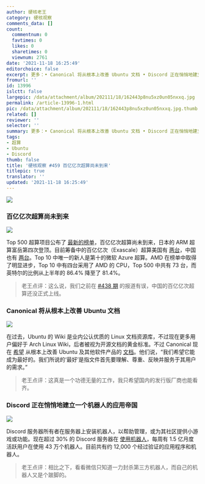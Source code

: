 ```yaml
---
author: 硬核老王
category: 硬核观察
comments_data: []
count:
  commentnum: 0
  favtimes: 0
  likes: 0
  sharetimes: 0
  viewnum: 2761
date: '2021-11-18 16:25:49'
editorchoice: false
excerpt: 更多：• Canonical 将从根本上改善 Ubuntu 文档 • Discord 正在悄悄地建立一个机器人的应用帝国
fromurl: ''
id: 13996
islctt: false
largepic: /data/attachment/album/202111/18/162443p8nu5xz0un05nxxq.jpg
permalink: /article-13996-1.html
pic: /data/attachment/album/202111/18/162443p8nu5xz0un05nxxq.jpg.thumb.jpg
related: []
reviewer: ''
selector: ''
summary: 更多：• Canonical 将从根本上改善 Ubuntu 文档 • Discord 正在悄悄地建立一个机器人的应用帝国
tags:
- 超算
- Ubuntu
- Discord
thumb: false
title: '硬核观察 #459 百亿亿次超算尚未到来'
titlepic: true
translator: ''
updated: '2021-11-18 16:25:49'
---
```


![](/data/attachment/album/202111/18/162443p8nu5xz0un05nxxq.jpg)


### 百亿亿次超算尚未到来


![](/data/attachment/album/202111/18/162456eg2pgxsid251u3ey.jpg)


Top 500 超算项目公布了 [最新的榜单](https://www.top500.org/news/still-waiting-exascale-japans-fugaku-outperforms-all-competition-once-again/)，百亿亿次超算尚未到来，日本的 ARM 超算富岳第四次登顶。目前筹备中的百亿亿次（Exascale）超算美国有 [两台](https://www.hpcwire.com/2021/11/15/top500-no-exascale-fugaku-still-reigns-polaris-debuts-at-12/)，中国也有 [两台](/article-13930-1.html)。Top 10 中唯一的新人是第十的微软 Azure 超算。AMD 在榜单中取得了明显进步，Top 10 中有四台采用了 AMD 的 CPU，Top 500 中共有 73 台，而英特尔的比例从上半年的 86.4% 降至了 81.4%。



> 
> 老王点评：这么说，我们之前在 [#438 期](/article-13930-1.html) 的报道有误，中国的百亿亿次超算还没正式上线。
> 
> 
> 


### Canonical 将从根本上改善 Ubuntu 文档


![](/data/attachment/album/202111/18/162521v5vqcgvsal2qncql.jpg)


在过去，Ubuntu 的 Wiki 是业内公认优质的 Linux 文档资源库，不过现在更多用户偏好于 Arch Linux Wiki，后者被视为开源文档的黄金标准。不过 Canonical 现在 [希望](https://ubuntu.com//blog/the-future-of-documentation-at-canonical) 从根本上改善 Ubuntu 及其他软件产品的 [文档](https://help.ubuntu.com/)。他们说，“我们希望它能成为最好的。我们所说的‘最好’是指文件首先要理解、尊重、反映并服务于其用户的需求。”



> 
> 老王点评：这真是一个功德无量的工作，我只希望国内的发行版厂商也能看齐。
> 
> 
> 


### Discord 正在悄悄地建立一个机器人的应用帝国


![](/data/attachment/album/202111/18/162537m3rfophru9ratfm2.jpg)


Discord 服务器所有者在服务器上安装机器人，以帮助管理，或为其社区提供小游戏或功能。现在超过 30% 的 Discord 服务器在 [使用机器人](https://www.theverge.com/2021/11/17/22787018/discord-bots-app-discovery-platform)，每周有 1.5 亿月度活跃用户在使用 43 万个机器人。目前共有约 12,000 个经过验证的应用程序和机器人。



> 
> 老王点评：相比之下，看看微信只知道一力封杀第三方机器人，而自己的机器人又是个跛脚的。
> 
> 
>